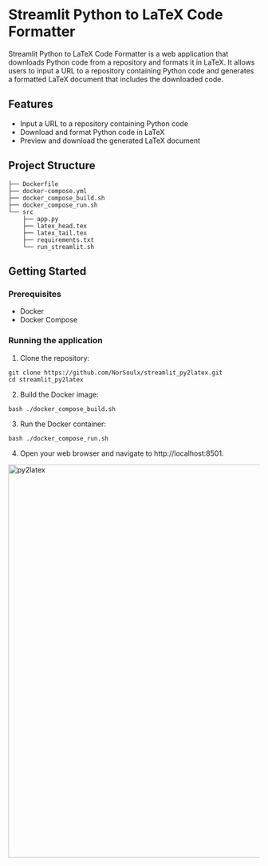 # Streamlit Python to LaTeX Code Formatter

Streamlit Python to LaTeX Code Formatter is a web application that downloads Python code from a repository and formats it in LaTeX. It allows users to input a URL to a repository containing Python code and generates a formatted LaTeX document that includes the downloaded code.

## Features

- Input a URL to a repository containing Python code
- Download and format Python code in LaTeX
- Preview and download the generated LaTeX document

## Project Structure

```
├── Dockerfile
├── docker-compose.yml
├── docker_compose_build.sh
├── docker_compose_run.sh
└── src
    ├── app.py
    ├── latex_head.tex
    ├── latex_tail.tex
    ├── requirements.txt
    └── run_streamlit.sh
```


## Getting Started

### Prerequisites

- Docker
- Docker Compose

### Running the application

1. Clone the repository:

```
git clone https://github.com/NorSoulx/streamlit_py2latex.git
cd streamlit_py2latex
```

2. Build the Docker image:

```
bash ./docker_compose_build.sh
```


3. Run the Docker container:

```
bash ./docker_compose_run.sh
```

4. Open your web browser and navigate to http://localhost:8501.


<img width="788" alt="py2latex" src="https://user-images.githubusercontent.com/4839848/235004016-432b1200-1330-46d8-992f-282d4f034a6d.png">

